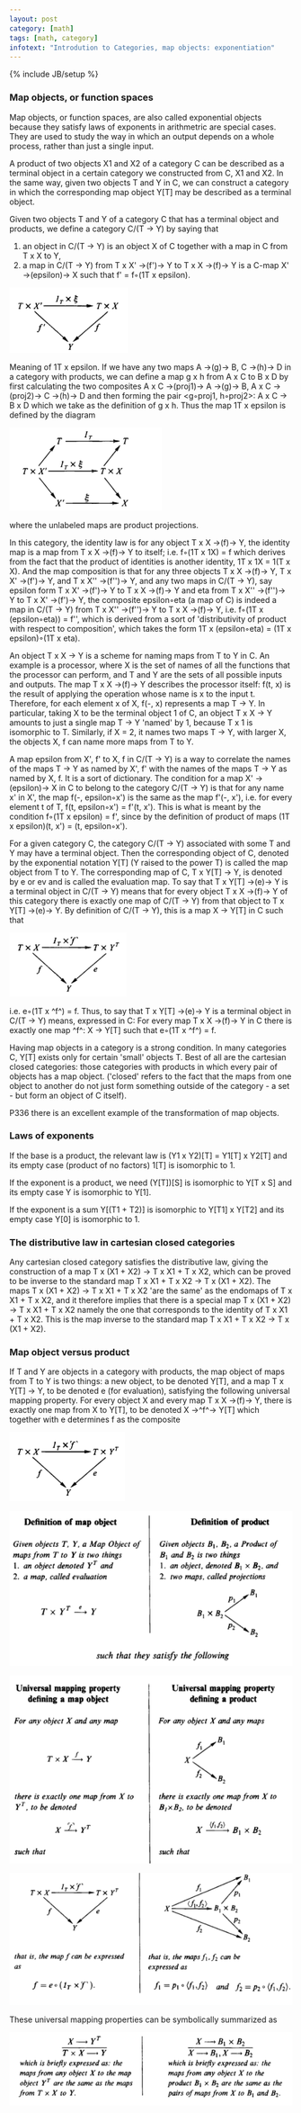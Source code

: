 ```yaml
---
layout: post
category: [math]
tags: [math, category]
infotext: "Introdution to Categories, map objects: exponentiation"
---
```

{% include JB/setup %}

### Map objects, or function spaces

Map objects, or function spaces, are also called exponential objects because they 
satisfy laws of exponents in arithmetric are special cases. They are used to study 
the way in which an output depends on a whole process, rather than just a single input.

A product of two objects X1 and X2 of a category C can be described as a terminal 
object in a certain category we constructed from C, X1 and X2. In the same way, given 
two objects T and Y in C, we can construct a category in which the corresponding map 
object Y[T] may be described as a terminal object.

Given two objects T and Y of a category C that has a terminal object and products, we define 
a category C/(T -> Y) by saying that

1.  an object in C/(T -> Y) is an object X of C together with a map in C from T x X to Y,
2.  a map in C/(T -> Y) from T x X' ->(f')-> Y to T x X ->(f)-> Y is a C-map X' ->(epsilon)-> X
such that f' = f◦(1T x epsilon).

![map diagram](/files/2015-07-06-notes-on-categories-s17/map-object-diagram.png)

Meaning of 1T x epsilon. If we have any two maps A ->(g)-> B, C ->(h)-> D in a category with 
products, we can define a map g x h from A x C to B x D by first calculating the two composites 
A x C ->(proj1)-> A ->(g)-> B, A x C ->(proj2)-> C ->(h)-> D and then forming the pair 
<g◦proj1, h◦proj2>: A x C -> B x D which we take as the definition of g x h. Thus the map 1T x epsilon 
is defined by the diagram

![map define](/files/2015-07-06-notes-on-categories-s17/map-define.png)

where the unlabeled maps are product projections.

In this category, the identity law is for any object T x X ->(f)-> Y, the identity map is a map 
from T x X ->(f)-> Y to itself; i.e. f◦(1T x 1X) = f which derives from the fact that the product 
of identities is another identity, 1T x 1X = 1(T x X). And the map composition is that for any three 
objects T x X ->(f)-> Y, T x X' ->(f')-> Y, and T x X'' ->(f'')-> Y, and any two maps in C/(T -> Y), 
say epsilon form T x X' ->(f')-> Y to T x X ->(f)-> Y and eta from T x X'' ->(f'')-> Y to T x X' ->(f')-> Y, 
the composite epsilon◦eta (a map of C) is indeed a map in C/(T -> Y) from T x X'' ->(f'')-> Y to T x X ->(f)-> Y, 
i.e. f◦(1T x (epsilon◦eta)) = f'', which is derived from a sort of 'distributivity of product with respect to 
composition', which takes the form 1T x (epsilon◦eta) = (1T x epsilon)◦(1T x eta).

An object T x X -> Y is a scheme for naming maps from T to Y in C. An example is a processor, where X is 
the set of names of all the functions that the processor can perform, and T and Y are the sets of all possible 
inputs and outputs. The map T x X ->(f)-> Y describes the processor itself: f(t, x) is the result of 
applying the operation whose name is x to the input t. Therefore, for each element x of X, f(-, x) represents 
a map T -> Y. In particular, taking X to be the terminal object 1 of C, an object T x X -> Y amounts to just a 
single map T -> Y 'named' by 1, because T x 1 is isomorphic to T. Similarly, if X = 2, it names two maps T -> Y, 
with larger X, the objects X, f can name more maps from T to Y.

A map epsilon from X', f' to X, f in C/(T -> Y) is a way to correlate the names of the maps T -> Y as named 
by X', f' with the names of the maps T -> Y as named by X, f. It is a sort of dictionary. The condition for a 
map X' ->(epsilon)-> X in C to belong to the category C/(T -> Y) is that for any name x' in X', the map f(-, epsilon◦x') 
is the same as the map f'(-, x'), i.e. for every element t of T, f(t, epsilon◦x') = f'(t, x'). This is what is 
meant by the condition f◦(1T x epsilon) = f', since by the definition of product of maps (1T x epsilon)(t, x') = (t, epsilon◦x').

For a given category C, the category C/(T -> Y) associated with some T and Y may have a terminal object. Then 
the corresponding object of C, denoted by the exponential notation Y[T] (Y raised to the power T) is called the 
map object from T to Y. The corresponding map of C, T x Y[T] -> Y, is denoted by e or ev and is called the 
evaluation map. To say that T x Y[T] ->(e)-> Y is a terminal object in C/(T -> Y) means that for every object 
T x X ->(f)-> Y of this category there is exactly one map of C/(T -> Y) from that object to T x Y[T] ->(e)-> Y. 
By definition of C/(T -> Y), this is a map X -> Y[T] in C such that

![evaluation diagram](/files/2015-07-06-notes-on-categories-s17/evaluation-diagram.png)

i.e. e◦(1T x ^f^) = f. Thus, to say that T x Y[T] ->(e)-> Y is a terminal object in C/(T -> Y) means, expressed in C: 
For every map T x X ->(f)-> Y in C there is exactly one map ^f^: X -> Y[T] such that e◦(1T x ^f^) = f.

Having map objects in a category is a strong condition. In many categories C, Y[T] exists only for certain 'small' objects T. 
Best of all are the cartesian closed categories: those categories with products in which every pair of objects 
has a map object. ('closed' refers to the fact that the maps from one object to another do not just form something 
outside of the category - a set - but form an object of C itself).

P336 there is an excellent example of the transformation of map objects.

### Laws of exponents

If the base is a product, the relevant law is (Y1 x Y2)[T] = Y1[T] x Y2[T] and its empty case (product of no factors) 1[T] is 
isomorphic to 1.

If the exponent is a product, we need (Y[T])[S] is isomorphic to Y[T x S] and its empty case Y is isomorphic to Y[1].

If the exponent is a sum Y[(T1 + T2)] is isomorphic to Y[T1] x Y[T2] and its empty case Y[0] is isomorphic to 1.

### The distributive law in cartesian closed categories

Any cartesian closed category satisfies the distributive law, giving the construction of a map 
T x (X1 + X2) -> T x X1 + T x X2, which can be proved to be inverse to the standard map T x X1 + T x X2 -> T x (X1 + X2). 
The maps T x (X1 + X2) -> T x X1 + T x X2 'are the same' as the endomaps of T x X1 + T x X2, and it 
therefore implies that there is a special map T x (X1 + X2) -> T x X1 + T x X2 namely the one that 
corresponds to the identity of T x X1 + T x X2. This is the map inverse to the standard map 
T x X1 + T x X2 -> T x (X1 + X2).

### Map object versus product

If T and Y are objects in a category with products, the map object of maps from T to Y is two things: a 
new object, to be denoted Y[T], and a map T x Y[T] -> Y, to be denoted e (for evaluation), satisfying the 
following universal mapping property. For every object X and every map T x X ->(f)-> Y, there is exactly 
one map from X to Y[T], to be denoted X ->^f^-> Y[T] which together with e determines f as the composite

![definition](/files/2015-07-06-notes-on-categories-s17/definition.png)

![d1](/files/2015-07-06-notes-on-categories-s17/d1.png)

![d2](/files/2015-07-06-notes-on-categories-s17/d2.png)

![d3](/files/2015-07-06-notes-on-categories-s17/d3.png)

These universal mapping properties can be symbolically summarized as

![sd](/files/2015-07-06-notes-on-categories-s17/sd.png)